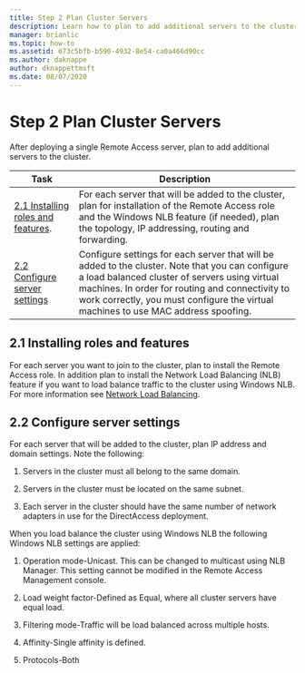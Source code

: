 ```yaml
---
title: Step 2 Plan Cluster Servers
description: Learn how to plan to add additional servers to the cluster.
manager: brianlic
ms.topic: how-to
ms.assetid: 673c5bfb-b590-4932-8e54-ca0a466d90cc
ms.author: daknappe
author: dknappettmsft
ms.date: 08/07/2020
---
```

# Step 2 Plan Cluster Servers

After deploying a single Remote Access server, plan to add additional servers to the cluster.

|Task|Description|
|----|--------|
|[2.1 Installing roles and features](#BKMK_Install).|For each server that will be added to the cluster, plan for installation of the Remote Access role and the Windows NLB feature (if needed), plan the topology, IP addressing, routing and forwarding.|
|[2.2 Configure server settings](#BKMK_Config)|Configure settings for each server that will be added to the cluster. Note that you can configure a load balanced cluster of servers using virtual machines. In order for routing and connectivity to work correctly, you must configure the virtual machines to use MAC address spoofing.|

## <a name="BKMK_Install"></a>2.1 Installing roles and features
For each server you want to join to the cluster, plan to install the Remote Access role. In addition plan to install the Network Load Balancing (NLB) feature if you want to load balance traffic to the cluster using Windows NLB. For more information see [Network Load Balancing](../../../../../networking/technologies/network-load-balancing.md).

## <a name="BKMK_Config"></a>2.2 Configure server settings
For each server that will be added to the cluster, plan IP address and domain settings. Note the following:

1.  Servers in the cluster must all belong to the same domain.

2.  Servers in the cluster must be located on the same subnet.

3.  Each server in the cluster should have the same number of network adapters in use for the DirectAccess deployment.

When you load balance the cluster using Windows NLB the following Windows NLB settings are applied:

1.  Operation mode-Unicast. This can be changed to multicast using NLB Manager. This setting cannot be modified in the Remote Access Management console.

2.  Load weight factor-Defined as Equal, where all cluster servers have equal load.

3.  Filtering mode-Traffic will be load balanced across multiple hosts.

4.  Affinity-Single affinity is defined.

5.  Protocols-Both
